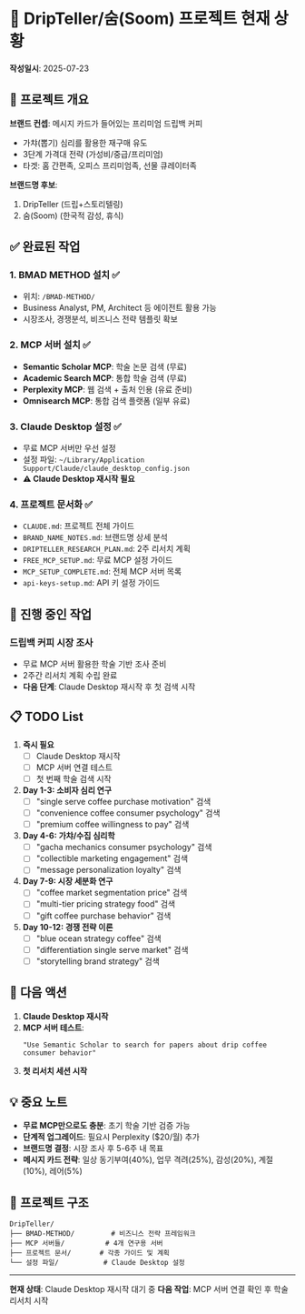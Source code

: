 # 📌 DripTeller/숨(Soom) 프로젝트 현재 상황

**작성일시**: 2025-07-23

## 🎯 프로젝트 개요

**브랜드 컨셉**: 메시지 카드가 들어있는 프리미엄 드립백 커피
- 가챠(뽑기) 심리를 활용한 재구매 유도
- 3단계 가격대 전략 (가성비/중급/프리미엄)
- 타겟: 홈 간편족, 오피스 프리미엄족, 선물 큐레이터족

**브랜드명 후보**:
1. DripTeller (드립+스토리텔링)
2. 숨(Soom) (한국적 감성, 휴식)

## ✅ 완료된 작업

### 1. BMAD METHOD 설치 ✅
- 위치: `/BMAD-METHOD/`
- Business Analyst, PM, Architect 등 에이전트 활용 가능
- 시장조사, 경쟁분석, 비즈니스 전략 템플릿 확보

### 2. MCP 서버 설치 ✅
- **Semantic Scholar MCP**: 학술 논문 검색 (무료)
- **Academic Search MCP**: 통합 학술 검색 (무료)
- **Perplexity MCP**: 웹 검색 + 출처 인용 (유료 준비)
- **Omnisearch MCP**: 통합 검색 플랫폼 (일부 유료)

### 3. Claude Desktop 설정 ✅
- 무료 MCP 서버만 우선 설정
- 설정 파일: `~/Library/Application Support/Claude/claude_desktop_config.json`
- **⚠️ Claude Desktop 재시작 필요**

### 4. 프로젝트 문서화 ✅
- `CLAUDE.md`: 프로젝트 전체 가이드
- `BRAND_NAME_NOTES.md`: 브랜드명 상세 분석
- `DRIPTELLER_RESEARCH_PLAN.md`: 2주 리서치 계획
- `FREE_MCP_SETUP.md`: 무료 MCP 설정 가이드
- `MCP_SETUP_COMPLETE.md`: 전체 MCP 서버 목록
- `api-keys-setup.md`: API 키 설정 가이드

## 🔄 진행 중인 작업

### 드립백 커피 시장 조사
- 무료 MCP 서버 활용한 학술 기반 조사 준비
- 2주간 리서치 계획 수립 완료
- **다음 단계**: Claude Desktop 재시작 후 첫 검색 시작

## 📋 TODO List

1. **즉시 필요**
   - [ ] Claude Desktop 재시작
   - [ ] MCP 서버 연결 테스트
   - [ ] 첫 번째 학술 검색 시작

2. **Day 1-3: 소비자 심리 연구**
   - [ ] "single serve coffee purchase motivation" 검색
   - [ ] "convenience coffee consumer psychology" 검색
   - [ ] "premium coffee willingness to pay" 검색

3. **Day 4-6: 가챠/수집 심리학**
   - [ ] "gacha mechanics consumer psychology" 검색
   - [ ] "collectible marketing engagement" 검색
   - [ ] "message personalization loyalty" 검색

4. **Day 7-9: 시장 세분화 연구**
   - [ ] "coffee market segmentation price" 검색
   - [ ] "multi-tier pricing strategy food" 검색
   - [ ] "gift coffee purchase behavior" 검색

5. **Day 10-12: 경쟁 전략 이론**
   - [ ] "blue ocean strategy coffee" 검색
   - [ ] "differentiation single serve market" 검색
   - [ ] "storytelling brand strategy" 검색

## 🚀 다음 액션

1. **Claude Desktop 재시작**
2. **MCP 서버 테스트**: 
   ```
   "Use Semantic Scholar to search for papers about drip coffee consumer behavior"
   ```
3. **첫 리서치 세션 시작**

## 💡 중요 노트

- **무료 MCP만으로도 충분**: 초기 학술 기반 검증 가능
- **단계적 업그레이드**: 필요시 Perplexity ($20/월) 추가
- **브랜드명 결정**: 시장 조사 후 5-6주 내 목표
- **메시지 카드 전략**: 일상 동기부여(40%), 업무 격려(25%), 감성(20%), 계절(10%), 레어(5%)

## 📁 프로젝트 구조

```
DripTeller/
├── BMAD-METHOD/         # 비즈니스 전략 프레임워크
├── MCP 서버들/          # 4개 연구용 서버
├── 프로젝트 문서/       # 각종 가이드 및 계획
└── 설정 파일/           # Claude Desktop 설정
```

---

**현재 상태**: Claude Desktop 재시작 대기 중
**다음 작업**: MCP 서버 연결 확인 후 학술 리서치 시작